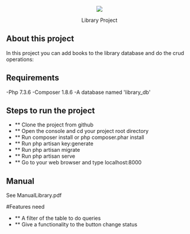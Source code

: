<p align="center"><img src="https://laravel.com/assets/img/components/logo-laravel.svg"></p>
<p align="center">Library Project</p>


## About this project

In this project you can add books to the library database and do the crud operations:


## Requirements

-Php 7.3.6
-Composer 1.8.6
-A database named 'library_db'

## Steps to run the project



- ** Clone the project from github
- ** Open the console and cd your project root directory
- ** Run composer install or php composer.phar install
- ** Run php artisan key:generate
- ** Run php artisan migrate
- ** Run php artisan serve
- ** Go to your web browser and type localhost:8000

## Manual

See ManualLibrary.pdf

#Features need

- ** A filter of the table to do queries
- ** Give a functionality to the button change status